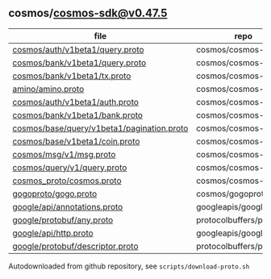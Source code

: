 ## cosmos/cosmos-sdk@v0.47.5
|file|repo|commit|type|code|
|--|--|--|--|--|
|[cosmos/auth/v1beta1/query.proto](https://raw.githubusercontent.com/cosmos/cosmos-sdk/v0.47.5/proto/cosmos/auth/v1beta1/query.proto)|cosmos/cosmos-sdk|v0.47.5|target|200|
|[cosmos/bank/v1beta1/query.proto](https://raw.githubusercontent.com/cosmos/cosmos-sdk/v0.47.5/proto/cosmos/bank/v1beta1/query.proto)|cosmos/cosmos-sdk|v0.47.5|target|200|
|[cosmos/bank/v1beta1/tx.proto](https://raw.githubusercontent.com/cosmos/cosmos-sdk/v0.47.5/proto/cosmos/bank/v1beta1/tx.proto)|cosmos/cosmos-sdk|v0.47.5|target|200|
|[amino/amino.proto](https://raw.githubusercontent.com/cosmos/cosmos-sdk/v0.47.5/proto/amino/amino.proto)|cosmos/cosmos-sdk|v0.47.5|dependency|200|
|[cosmos/auth/v1beta1/auth.proto](https://raw.githubusercontent.com/cosmos/cosmos-sdk/v0.47.5/proto/cosmos/auth/v1beta1/auth.proto)|cosmos/cosmos-sdk|v0.47.5|dependency|200|
|[cosmos/bank/v1beta1/bank.proto](https://raw.githubusercontent.com/cosmos/cosmos-sdk/v0.47.5/proto/cosmos/bank/v1beta1/bank.proto)|cosmos/cosmos-sdk|v0.47.5|dependency|200|
|[cosmos/base/query/v1beta1/pagination.proto](https://raw.githubusercontent.com/cosmos/cosmos-sdk/v0.47.5/proto/cosmos/base/query/v1beta1/pagination.proto)|cosmos/cosmos-sdk|v0.47.5|dependency|200|
|[cosmos/base/v1beta1/coin.proto](https://raw.githubusercontent.com/cosmos/cosmos-sdk/v0.47.5/proto/cosmos/base/v1beta1/coin.proto)|cosmos/cosmos-sdk|v0.47.5|dependency|200|
|[cosmos/msg/v1/msg.proto](https://raw.githubusercontent.com/cosmos/cosmos-sdk/v0.47.5/proto/cosmos/msg/v1/msg.proto)|cosmos/cosmos-sdk|v0.47.5|dependency|200|
|[cosmos/query/v1/query.proto](https://raw.githubusercontent.com/cosmos/cosmos-sdk/v0.47.5/proto/cosmos/query/v1/query.proto)|cosmos/cosmos-sdk|v0.47.5|dependency|200|
|[cosmos_proto/cosmos.proto](https://raw.githubusercontent.com/cosmos/cosmos-proto/main/proto/cosmos_proto/cosmos.proto)|cosmos/cosmos-proto|main|dependency|200|
|[gogoproto/gogo.proto](https://raw.githubusercontent.com/cosmos/gogoproto/main/gogoproto/gogo.proto)|cosmos/gogoproto|main|dependency|200|
|[google/api/annotations.proto](https://raw.githubusercontent.com/googleapis/googleapis/master/google/api/annotations.proto)|googleapis/googleapis|master|dependency|200|
|[google/protobuf/any.proto](https://raw.githubusercontent.com/protocolbuffers/protobuf/main/src/google/protobuf/any.proto)|protocolbuffers/protobuf|main|dependency|200|
|[google/api/http.proto](https://raw.githubusercontent.com/googleapis/googleapis/master/google/api/http.proto)|googleapis/googleapis|master|dependency|200|
|[google/protobuf/descriptor.proto](https://raw.githubusercontent.com/protocolbuffers/protobuf/main/src/google/protobuf/descriptor.proto)|protocolbuffers/protobuf|main|dependency|200|

Autodownloaded from github repository, see `scripts/download-proto.sh`

